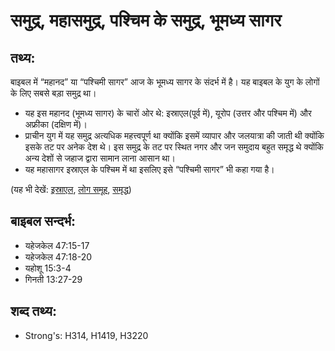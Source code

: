 # समुद्र, महासमुद्र, पश्चिम के समुद्र, भूमध्य सागर #

## तथ्य: ##

बाइबल में “महानद” या “पश्चिमी सागर” आज के भूमध्य सागर के संदर्भ में है। यह बाइबल के युग के लोगों के लिए सबसे बड़ा समुद्र था।

* यह इस महानद (भूमध्य सागर) के चारों ओर थे: इस्राएल(पूर्व में), यूरोप (उत्तर और पश्चिम में) और अफ्रीका (दक्षिण में)।
* प्राचीन युग में यह समुद्र अत्यधिक महत्त्वपूर्ण था क्योंकि इसमें व्यापार और जलयात्रा की जाती थी क्योंकि इसके तट पर अनेक देश थे। इस समुद्र के तट पर स्थित नगर और जन समुदाय बहुत समृद्ध थे क्योंकि अन्य देशों से जहाज द्वारा सामान लाना आसान था।
* यह महासागर इस्राएल के पश्चिम में था इसलिए इसे “पश्चिमी सागर” भी कहा गया है।

(यह भी देखें: [इस्राएल](../israel.md), [लोग समूह](../peoplegroup.md), [समृद्ध](../prosper.md))

## बाइबल सन्दर्भ: ##

* यहेजकेल 47:15-17
* यहेजकेल 47:18-20
* यहोशू 15:3-4
* गिनती 13:27-29

## शब्द तथ्य: ##

* Strong's: H314, H1419, H3220
